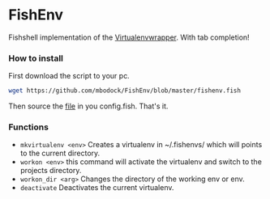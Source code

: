 # FishEnv

Fishshell implementation of the [Virtualenvwrapper](https://virtualenvwrapper.readthedocs.org/en/latest/).
With tab completion!


### How to install

First download the script to your pc.
````bash
wget https://github.com/mbodock/FishEnv/blob/master/fishenv.fish
````
Then source the [file](FishEnv/fishenv.fish) in you config.fish.
That's it.


### Functions

* `mkvirtualenv <env>` Creates a virtualenv in ~/.fishenvs/ which will points to the current directory.
* `workon <env>` this command will activate the virtualenv and switch to the projects directory.
* `workon_dir <arg>` Changes the directory of the working env or <arg> env.
* `deactivate` Deactivates the current virtualenv.
